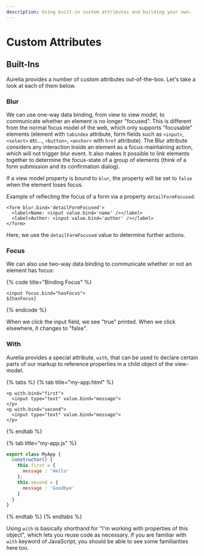 ```yaml
---
description: Using built-in custom attributes and building your own.
---
```


# Custom Attributes

## Built-Ins

Aurelia provides a number of custom attributes out-of-the-box. Let's take a look at each of them below.

### Blur

We can use one-way data binding, from view to view model, to communicate whether an element is no longer "focused". This is different from the normal focus model of the web, which only supports "focusable" elements \(element with `tabindex` attribute, form fields such as `<input>`, `<select>` etc..., `<button>`, `<anchor>` with `href` attribute\). The Blur attribute considers any interaction inside an element as a focus-maintaining action, which will not trigger blur event. It also makes it possible to link elements together to determine the focus-state of a group of elements \(think of a form submission and its confirmation dialog\).

If a view model property is bound to `blur`, the property will be set to `false` when the element loses focus.

Example of reflecting the focus of a form via a property `detailFormFocused`:

```markup
<form blur.bind='detailFormFocused'>
  <label>Name: <input value.bind='name' /></label>
  <label>Author: <input value.bind='author' /></label>
</form>
```

Here, we use the `detailFormFocused` value to determine further actions.

### Focus

We can also use two-way data binding to communicate whether or not an element has focus:

{% code title="Binding Focus" %}
```markup
<input focus.bind="hasFocus">
${hasFocus}
```
{% endcode %}

When we click the input field, we see "true" printed. When we click elsewhere, it changes to "false".

### With

Aurelia provides a special attribute, `with`, that can be used to declare certain parts of our markup to reference properties in a child object of the view-model.

{% tabs %}
{% tab title="my-app.html" %}
```markup
<p with.bind="first">
  <input type="text" value.bind="message">
</p>
<p with.bind="second">
  <input type="text" value.bind="message">
</p>
```
{% endtab %}

{% tab title="my-app.js" %}
```javascript
export class MyApp {
  constructor() {
    this.first = {
      message : 'Hello'
    };
    this.second = {
      message : 'Goodbye'
    }
  }
}
```
{% endtab %}
{% endtabs %}

Using `with` is basically shorthand for "I'm working with properties of this object", which lets you reuse code as necessary. If you are familiar with `with` keyword of JavaScript, you should be able to see some familiarities here too.

